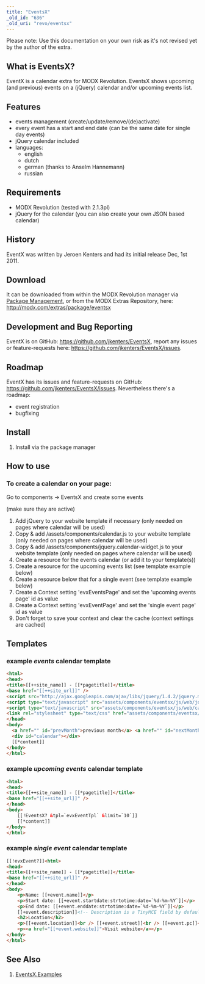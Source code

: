 ```yaml
---
title: "EventsX"
_old_id: "636"
_old_uri: "revo/eventsx"
---
```


Please note: Use this documentation on your own risk as it's not revised yet by the author of the extra.

## What is EventsX?

EventX is a calendar extra for MODX Revolution. EventsX shows upcoming (and previous) events on a (jQuery) calendar and/or upcoming events list.

## Features

- events management (create/update/remove/(de)activate)
- every event has a start and end date (can be the same date for single day events)
- jQuery calendar included
- languages:
  - english
  - dutch
  - german (thanks to Anselm Hannemann)
  - russian

## Requirements

- MODX Revolution (tested with 2.1.3pl)
- jQuery for the calendar (you can also create your own JSON based calendar)

## History

EventX was written by Jeroen Kenters and had its initial release Dec, 1st 2011.

## Download

It can be downloaded from within the MODX Revolution manager via [Package Management](developing-in-modx/advanced-development/package-management "Package Management"), or from the MODX Extras Repository, here: <http://modx.com/extras/package/eventsx>

## Development and Bug Reporting

EventX is on GitHub: <https://github.com/jkenters/EventsX>, report any issues or feature-requests here: <https://github.com/jkenters/EventsX/issues>.

## Roadmap

EventX has its issues and feature-requests on GitHub: <https://github.com/jkenters/EventsX/issues>. Nevertheless there's a roadmap:

- event registration
- bugfixing

## Install

1. Install via the package manager

## How to use

### To create a calendar on your page:

Go to components -> EventsX and create some events

(make sure they are active)

1. Add jQuery to your website template if necessary (only needed on pages where calendar will be used)
2. Copy & add /assets/components/calendar.js to your website template (only needed on pages where calendar will be used)
3. Copy & add /assets/components/jquery.calendar-widget.js to your website template (only needed on pages where calendar will be used)
4. Create a resource for the events calendar (or add it to your template(s))
5. Create a resource for the upcoming events list (see template example below)
6. Create a resource below that for a single event (see template example below)
7. Create a Context setting 'evxEventsPage' and set the 'upcoming events page' id as value
8. Create a Context setting 'evxEventPage' and set the 'single event page' id as value
9. Don't forget to save your context and clear the cache (context settings are cached)

## Templates

### example _events_ calendar template

``` html
<html>
<head>
<title>[[++site_name]] - [[*pagetitle]]</title>
<base href="[[++site_url]]" />
<script src="http://ajax.googleapis.com/ajax/libs/jquery/1.4.2/jquery.min.js"></script>
<script type="text/javascript" src="assets/components/eventsx/js/web/jquery.calendar-widget.js"></script>
<script type="text/javascript" src="assets/components/eventsx/js/web/calendar.js"></script>
<link rel="stylesheet" type="text/css" href="assets/components/eventsx/css/calendar.css" />
</head>
<body>
  <a href="" id="prevMonth">previous month</a> <a href="" id="nextMonth">next month</a>
  <div id="calendar"></div>
  [[*content]]
</body>
</html>
```

### example _upcoming events_ calendar template

``` html
<html>
<head>
<title>[[++site_name]] - [[*pagetitle]]</title>
<base href="[[++site_url]]" />
</head>
<body>
    [[!EventsX? &tpl=`evxEventTpl` &limit=`10`]]
    [[*content]]
</body>
</html>
```

### example _single event_ calendar template

``` html
[[!evxEvent?]]<html>
<head>
<title>[[++site_name]] - [[*pagetitle]]</title>
<base href="[[++site_url]]" />
</head>
<body>
    <p>Name: [[+event.name]]</p>
    <p>Start date: [[+event.startdate:strtotime:date=`%d-%m-%Y`]]</p>
    <p>End date: [[+event.enddate:strtotime:date=`%d-%m-%Y`]]</p>
    [[+event.description]]<!-- Description is a TinyMCE field by default, so no <p> here -->
    <h2>Location</h2>
    <p>[[+event.location]]<br /> [[+event.street]]<br /> [[+event.pc]]<br /> [[+event.city]]<br /> [[+event.region]]<br /> [[+event.country]]</p>
    <p><a href="[[+event.website]]">Visit website</a></p>
</body>
</html>
```

## See Also

1. [EventsX.Examples](extras/eventsx/eventsx.examples)
